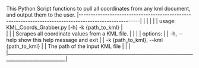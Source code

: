 This Python Script functions to pull all coordinates from any kml document, and output them to the user.
|-------------------------------------------------------------------------------------------------------|
|                                                                                                       |
|                                                                                                       |
| usage: KML_Coords_Grabber.py [-h] -k {path_to_kml}                                                    |                                     
|                                                                                                       |
| Scrapes all coordinate values from a KML file.                                                        | 
|                                                                                                       |
| options:                                                                                              |
|   -h, --help            show this help message and exit                                               |
|   -k {path_to_kml}, --kml {path_to_kml}                                                               |
|                         The path of the input KML file                                                |
|                                                                                                       |
|_______________________________________________________________________________________________________|
